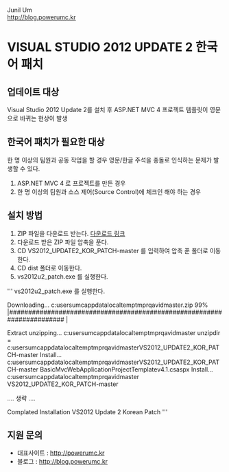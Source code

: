 Junil Um  
http://blog.powerumc.kr

# VISUAL STUDIO 2012 UPDATE 2 한국어 패치

## 업데이트 대상

Visual Studio 2012 Update 2를 설치 후 ASP.NET MVC 4 프로젝트 템플릿이 영문으로 바뀌는 현상이 발생

## 한국어 패치가 필요한 대상

한 명 이상의 팀원과 공동 작업을 할 경우 영문/한글 주석을 충돌로 인식하는 문제가 발생할 수 있다.

1. ASP.NET MVC 4 로 프로젝트를 만든 경우
2. 한 명 이상의 팀원과 소스 제어(Source Control)에 체크인 해야 하는 경우

## 설치 방법

1. ZIP 파일을 다운로드 받는다. [다운로드 링크](https://github.com/powerumc/VS2012_UPDATE2_KOR_PATCH/archive/master.zip)
2. 다운로드 받은 ZIP 파일 압축을 푼다.
3. CD VS2012\_UPDATE2\_KOR_PATCH-master 를 입력하여 압축 푼 폴더로 이동한다.
4. CD dist  폴더로 이동한다.
5. vs2012u2_patch.exe 를 실행한다.

'''
vs2012u2_patch.exe 를 실행한다.

Downloading… c:usersumcappdatalocaltemptmprqavidmaster.zip
99% |####################################################################### |

Extract unzipping… c:usersumcappdatalocaltemptmprqavidmaster
unzipdir = c:usersumcappdatalocaltemptmprqavidmasterVS2012_UPDATE2_KOR_PATCH-master
Install… c:usersumcappdatalocaltemptmprqavidmasterVS2012_UPDATE2_KOR_PATCH-master
BasicMvcWebApplicationProjectTemplatev4.1.csaspx Install… c:usersumcappdatalocaltemptmprqavidmaster
VS2012_UPDATE2_KOR_PATCH-master

…. 생략 ….

Complated Installation VS2012 Update 2 Korean Patch
'''

## 지원 문의

- 대표사이트 : http://powerumc.kr
- 블로그 : http://blog.powerumc.kr
